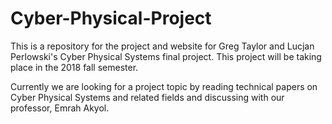 # Cyber-Physical-Project
This is a repository for the project and website for Greg Taylor and Lucjan Perlowski's Cyber Physical Systems final project.
This project will be taking place in the 2018 fall semester.

Currently we are looking for a project topic by reading technical papers on Cyber Physical Systems and related fields and discussing 
with our professor, Emrah Akyol.

